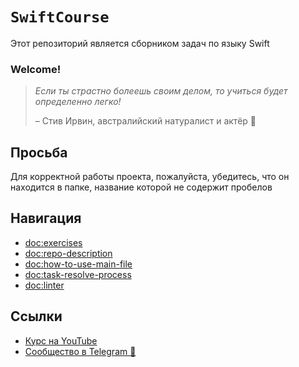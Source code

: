 # ``SwiftCourse``

Этот репозиторий является сборником задач по языку Swift

### Welcome!

>_Если ты страстно болеешь своим делом, то учиться будет определенно легко!_  
>
> – Стив Ирвин, австралийский натуралист и актёр 🐛 

## Просьба
Для корректной работы проекта, пожалуйста, убедитесь, что он находится в папке, название которой не содержит пробелов 

## Навигация
- <doc:exercises>
- <doc:repo-description>
- <doc:how-to-use-main-file>
- <doc:task-resolve-process>
- <doc:linter>

## Ссылки
- [Курс на YouTube](https://www.youtube.com/playlist?list=PLW-q7T9cIFitF2Kyz_BwfwKD96Onxt1Fk)
- [Сообщество в Telegram 💬](https://t.me/ios_school)

